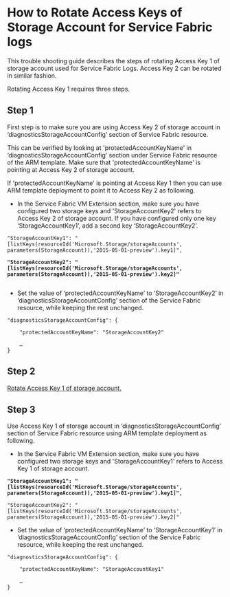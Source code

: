 # How to Rotate Access Keys of Storage Account for Service Fabric logs

This trouble shooting guide describes the steps of rotating Access Key 1 of storage account used for Service Fabric Logs. Access Key 2 can be rotated in similar fashion.

Rotating Access Key 1 requires three steps.

## Step 1

First step is to make sure you are using Access Key 2 of storage account in ‘diagnosticsStorageAccountConfig’ section of Service Fabric resource. 

This can be verified by looking at 'protectedAccountKeyName' in ‘diagnosticsStorageAccountConfig’ section under Service Fabric resource of the ARM template. Make sure that 'protectedAccountKeyName' is pointing at Access Key 2 of storage account. 


If 'protectedAccountKeyName' is pointing at Access Key 1 then you can use ARM template deployment to point it to Access Key 2 as following. 

* In the Service Fabric VM Extension section, make sure you have configured two storage keys and 'StorageAccountKey2' refers to Access Key 2 of storage account. If you have configured only one key ‘StorageAccountKey1’, add a second key ‘StorageAccountKey2’.
<pre><code>"StorageAccountKey1": "[listKeys(resourceId('Microsoft.Storage/storageAccounts', parameters(StorageAccount)),'2015-05-01-preview').key1]",

<b>"StorageAccountKey2": "[listKeys(resourceId('Microsoft.Storage/storageAccounts', parameters(StorageAccount)),'2015-05-01-preview').key2]"
</b>
</code></pre>

* Set the value of ‘protectedAccountKeyName’ to ‘StorageAccountKey2’ in ‘diagnosticsStorageAccountConfig’ section of the Service Fabric resource, while keeping the rest unchanged.

<pre><code>"diagnosticsStorageAccountConfig": {
     
    "protectedAccountKeyName": "StorageAccountKey2"
		
    …
}
</code></pre>


## Step 2

<a href="https://docs.microsoft.com/en-us/azure/storage/common/storage-account-keys-manage?tabs=azure-portal#manually-rotate-access-keys">Rotate Access Key 1 of storage account. </a>

## Step 3

Use Access Key 1 of storage account in ‘diagnosticsStorageAccountConfig’ section of  Service Fabric resource using ARM template deployment as following.

* In the Service Fabric VM Extension section, make sure you have configured two storage keys and 'StorageAccountKey1' refers to Access Key 1 of storage account. 
<pre><code><b>"StorageAccountKey1": "[listKeys(resourceId('Microsoft.Storage/storageAccounts', parameters(StorageAccount)),'2015-05-01-preview').key1]",</b>

"StorageAccountKey2": "[listKeys(resourceId('Microsoft.Storage/storageAccounts', parameters(StorageAccount)),'2015-05-01-preview').key2]"
</code></pre>

* Set the value of ‘protectedAccountKeyName’ to ‘StorageAccountKey1’ in ‘diagnosticsStorageAccountConfig’ section of the Service Fabric resource, while keeping the rest unchanged.

<pre><code>"diagnosticsStorageAccountConfig": {
     
    "protectedAccountKeyName": "StorageAccountKey1"
		
    …
}
</code></pre>
